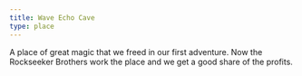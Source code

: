 ```yaml
---
title: Wave Echo Cave
type: place
---
```


A place of great magic that we freed in our first adventure. Now the Rockseeker
Brothers work the place and we get a good share of the profits.

